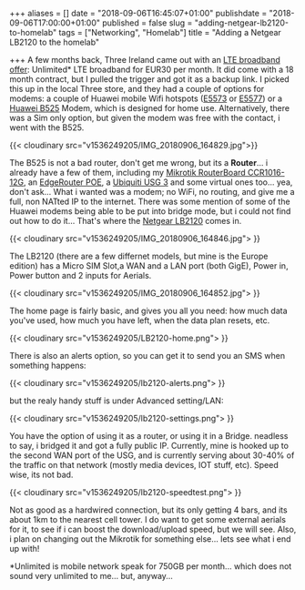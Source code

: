 +++
aliases = []
date = "2018-09-06T16:45:07+01:00"
publishdate = "2018-09-06T17:00:00+01:00"
published = false
slug = "adding-netgear-lb2120-to-homelab"
tags = ["Networking", "Homelab"]
title = "Adding a Netgear LB2120 to the homelab"

+++
A few months back, Three Ireland came out with an [LTE broadband offer](https://www.three.ie/plans/mobile-broadband/bill-pay/): Unlimited* LTE broadband for EUR30 per month. It did come with a 18 month contract, but I pulled the trigger and got it as a backup link. I picked this up in the local Three store, and they had a couple of options for modems: a couple of Huawei mobile Wifi hotspots ([E5573](http://geni.us/N0XLRN) or [E5577](http://geni.us/xmsJ4I)) or a [Huawei B525](http://geni.us/AC1IUa) Modem, which is designed for home use. Alternatively, there was a Sim only option, but given the modem was free with the contact, i went with the B525.

{{< cloudinary src="v1536249205/IMG_20180906_164829.jpg">}}

The B525 is not a bad router, don't get me wrong, but its a **Router**... i already have a few of them, including my [Mikrotik RouterBoard CCR1016-12G](http://geni.us/phtv5Sn), an [EdgeRouter POE](http://geni.us/euTjLI), a [Ubiquiti USG 3](http://geni.us/hArou) and some virtual ones too... yea, don't ask... What i wanted was a modem; no WiFi, no routing, and give me a full, non NATted IP to the internet. There was some mention of some of the Huawei modems being able to be put into bridge mode, but i could not find out how to do it... That's where the [Netgear LB2120](http://geni.us/EJli) comes in. 

{{< cloudinary src="v1536249205/IMG_20180906_164846.jpg"> }}

The LB2120 (there are a few differnet models, but mine is the Europe edition) has a Micro SIM Slot,a WAN and a LAN port (both GigE), Power in, Power button and 2 inputs for Aerials. 

{{< cloudinary src="v1536249205/IMG_20180906_164852.jpg"> }}

The home page is fairly basic, and gives you all you need: how much data you've used, how much you have left, when the data plan resets, etc.

{{< cloudinary src="v1536249205/LB2120-home.png"> }}

There is also an alerts option, so you can get it to send you an SMS when something happens:

{{< cloudinary src="v1536249205/lb2120-alerts.png"> }}

but the realy handy stuff is under Advanced setting/LAN:

{{< cloudinary src="v1536249205/lb2120-settings.png"> }}

You have the option of using it as a router, or using it in a Bridge. neadless to say, i bridged it and got a fully public IP. Currently, mine is hooked up to the second WAN port of the USG, and is currently serving about 30-40% of the traffic on that network (mostly media devices, IOT stuff, etc). Speed wise, its not bad. 

{{< cloudinary src="v1536249205/lb2120-speedtest.png"> }}

Not as good as a hardwired connection, but its only getting 4 bars, and its about 1km to the nearest cell tower. I do want to get some external aerials for it, to see if i can boost the download/upload speed, but we will see. Also, i plan on changing out the Mikrotik for something else... lets see what i end up with!

\*Unlimited is mobile network speak for 750GB per month... which does not sound very unlimited to me... but, anyway...